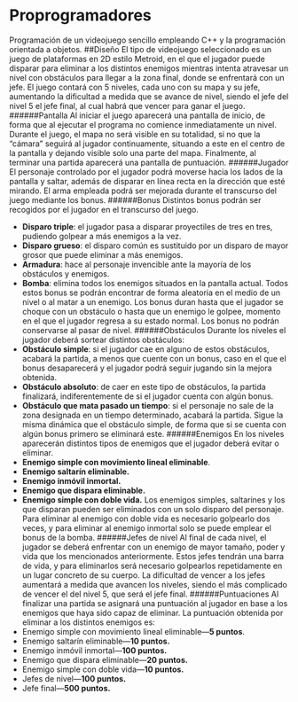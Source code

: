 # Proprogramadores
Programación de un videojuego sencillo empleando C++ y la programación orientada a objetos.
##Diseño
El tipo de videojuego seleccionado es un juego de plataformas en 2D estilo Metroid, en el que el jugador puede disparar para eliminar a los distintos enemigos mientras intenta atravesar un nivel con obstáculos para llegar a la zona final, donde se enfrentará con un jefe. El juego contará con 5 niveles, cada uno con su mapa y su jefe, aumentando la dificultad a medida que se avance de nivel, siendo el jefe del nivel 5 el jefe final, al cual habrá que vencer para ganar el juego.
######Pantalla
Al iniciar el juego aparecerá una pantalla de inicio, de forma que al ejecutar el programa no comience inmediatamente un nivel. Durante el juego, el mapa no será visible en su totalidad, si no que la “cámara” seguirá al jugador continuamente, situando a este en el centro de la pantalla y dejando visible solo una parte del mapa. Finalmente, al terminar una partida aparecerá una pantalla de puntuación.
######Jugador
El personaje controlado por el jugador podrá moverse hacia los lados de la pantalla y saltar, además de disparar en línea recta en la dirección que esté mirando. El arma empleada podrá ser mejorada durante el transcurso del juego mediante los bonus.
######Bonus
Distintos bonus podrán ser recogidos por el jugador en el transcurso del juego. 
-	**Disparo triple**: el jugador pasa a disparar proyectiles de tres en tres, pudiendo golpear a más enemigos a la vez.
-	**Disparo grueso**: el disparo común es sustituido por un disparo de mayor grosor que puede eliminar a más enemigos.
-	**Armadura**: hace al personaje invencible ante la mayoría de los obstáculos y enemigos.
-	**Bomba**: elimina todos los enemigos situados en la pantalla actual.
Todos estos bonus se podrán encontrar de forma aleatoria en el medio de un nivel o al matar a un enemigo. Los bonus duran hasta que el jugador se choque con un obstáculo o hasta que un enemigo le golpee, momento en el que el jugador regresa a su estado normal. Los bonus no podrán conservarse al pasar de nivel.
######Obstáculos
Durante los niveles el jugador deberá sortear distintos obstáculos:
- **Obstáculo simple**: si el jugador cae en alguno de estos obstáculos, acabará la partida, a menos que cuente con un bonus, caso en el que el bonus desaparecerá y el jugador podrá seguir jugando sin la mejora obtenida.
- **Obstáculo absoluto**: de caer en este tipo de obstáculos, la partida finalizará, indiferentemente de si el jugador cuenta con algún bonus.
- **Obstáculo que mata pasado un tiempo**: si el personaje no sale de la zona designada en un tiempo determinado, acabará la partida. Sigue la misma dinámica que el obstáculo simple, de forma que si se cuenta con algún bonus primero se eliminará este.
######Enemigos
En los niveles aparecerán distintos tipos de enemigos que el jugador deberá evitar o eliminar.
- **Enemigo simple con movimiento lineal eliminable**.
- **Enemigo saltarín eliminable.**
- **Enemigo inmóvil inmortal.**
- **Enemigo que dispara eliminable.**
- **Enemigo simple con doble vida.**
Los enemigos simples, saltarines y los que disparan pueden ser eliminados con un solo disparo del personaje. Para eliminar al enemigo con doble vida es necesario golpearlo dos veces, y para eliminar al enemigo inmortal solo se puede emplear el bonus de la bomba.
######Jefes de nivel
Al final de cada nivel, el jugador se deberá enfrentar con un enemigo de mayor tamaño, poder y vida que los mencionados anteriormente. Estos jefes tendrán una barra de vida, y para eliminarlos será necesario golpearlos repetidamente en un lugar concreto de su cuerpo. La dificultad de vencer a los jefes aumentará a medida que avancen los niveles, siendo el más complicado de vencer el del nivel 5, que será el jefe final.
######Puntuaciones
Al finalizar una partida se asignará una puntuación al jugador en base a los enemigos que haya sido capaz de eliminar. La puntuación obtenida por eliminar a los distintos enemigos es:
- Enemigo simple con movimiento lineal eliminable—**5 puntos**.
- Enemigo saltarín eliminable—**10 puntos.**
- Enemigo inmóvil inmortal—**100 puntos.**
- Enemigo que dispara eliminable—**20 puntos.**
- Enemigo simple con doble vida—**10 puntos.**
- Jefes de nivel—**100 puntos.**
- Jefe final—**500 puntos.**
